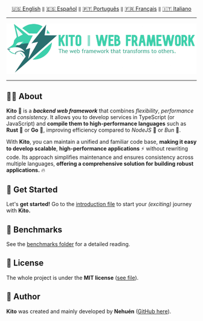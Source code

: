 <div align="center">

[🇺🇸 English](./README.md) `‖` [🇪🇸 Español](./README_ES.md) `‖` [🇵🇹 Português](./README_PT.md) `‖` [🇫🇷 Français](./README_FR.md) `‖` [🇮🇹 Italiano](./README_IT.md)

<hr />

<img src="./public/static/kito_banner_en.png" alt="Kito Banner" />

<hr />

</div>

## 👋🏼 About

**Kito** 🦊 is a **_backend web framework_** that combines _flexibility_, _performance_ and _consistency_. It allows you to develop services in TypeScript (or JavaScript) and **compile them to high-performance languages** such as **Rust** 🦀 or **Go** 🐹, improving efficiency compared to _NodeJS_ 🐢 or _Bun_ 🍙.

With **Kito**, you can maintain a unified and familiar code base, **making it easy to develop scalable**, **high-performance applications** ⚡ without rewriting code. Its approach simplifies maintenance and ensures consistency across multiple languages, **offering a comprehensive solution for building robust applications.** 🔥

## 🚀 Get Started

Let's **get started!** Go to the [introduction file](docs/INTRODUCTION.md) to start your *(exciting)* journey with **Kito.**

## 👀 Benchmarks

See the [benchmarks folder](/benchmarks) for a detailed reading.

## 📄 License

The whole project is under the **MIT license** ([see file](./LICENSE)).

## 👤 Author

**Kito** was created and mainly developed by **Nehuén** ([GitHub here](https://github.com/nehu3n)).
